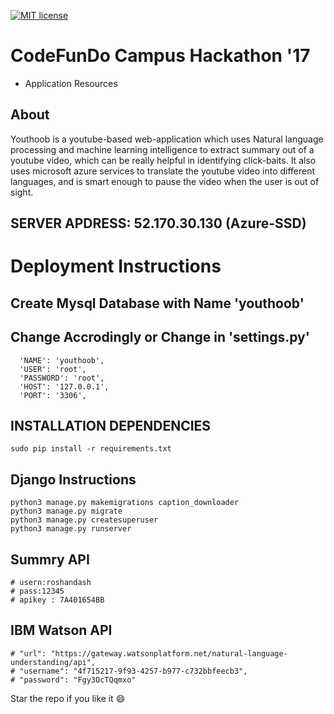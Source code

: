 [![MIT license](http://img.shields.io/badge/license-MIT-brightgreen.svg)](http://opensource.org/licenses/MIT)

# CodeFunDo Campus Hackathon '17
* Application Resources

## About
Youthoob is a youtube-based web-application which uses Natural language processing and machine learning intelligence to extract summary out of a youtube video, which can be really helpful in identifying click-baits. It also uses microsoft azure services to translate the youtube video into different languages, and is smart enough to pause the video when the user is out of sight.

## SERVER APDRESS: 52.170.30.130 (Azure-SSD)

# Deployment Instructions
## Create Mysql Database with Name 'youthoob'
## Change Accrodingly or Change in 'settings.py'
```
  'NAME': 'youthoob',
  'USER': 'root',
  'PASSWORD': 'root',
  'HOST': '127.0.0.1',
  'PORT': '3306',
```

## INSTALLATION DEPENDENCIES
```
sudo pip install -r requirements.txt
```

## Django Instructions
```
python3 manage.py makemigrations caption_downloader
python3 manage.py migrate
python3 manage.py createsuperuser
python3 manage.py runserver
```

## Summry API
```
# usern:roshandash
# pass:12345
# apikey : 7A401654BB
```
## IBM Watson API
```
# "url": "https://gateway.watsonplatform.net/natural-language-understanding/api",
# "username": "4f715217-9f93-4257-b977-c732bbfeecb3",
# "password": "Fgy3OcTQqmxo"
```
Star the repo if you like it :smile:


